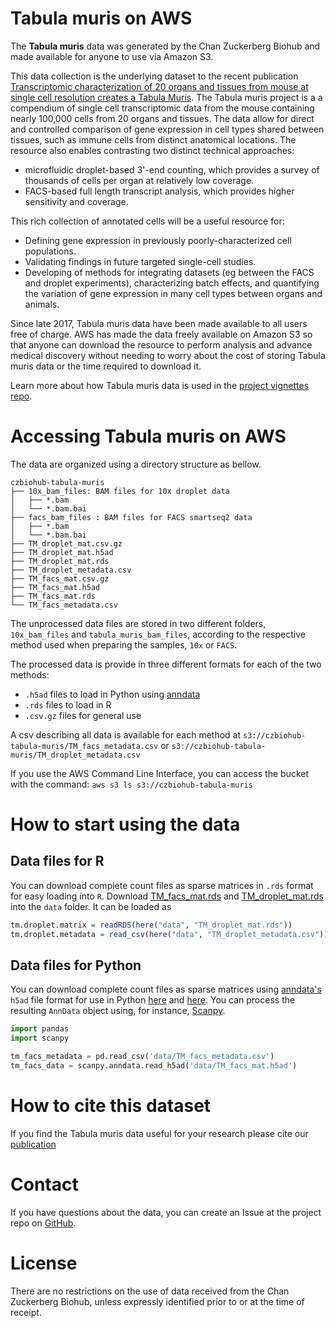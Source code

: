 # Tabula muris on AWS
The **Tabula muris** data was generated by the Chan Zuckerberg Biohub and made available for anyone to use via Amazon S3.

This data collection is the underlying dataset to the recent publication [Transcriptomic characterization of 20 organs and tissues from mouse at single cell resolution creates a Tabula Muris](https://www.nature.com/articles/s41586-018-0590-4). The Tabula muris project is a a compendium of single cell transcriptomic data from the mouse containing nearly 100,000 cells from 20 organs and tissues. The data allow for direct and controlled comparison of gene expression in cell types shared between tissues, such as immune cells from distinct anatomical locations. The resource also enables contrasting two distinct technical approaches:

* microfluidic droplet-based 3'-end counting, which provides a survey of thousands of cells per organ at relatively low coverage.
* FACS-based full length transcript analysis, which provides higher sensitivity and coverage.

This rich collection of annotated cells will be a useful resource for:

* Defining gene expression in previously poorly-characterized cell populations.
* Validating findings in future targeted single-cell studies.
* Developing of methods for integrating datasets (eg between the FACS and droplet experiments), characterizing batch effects, and quantifying the variation of gene expression in many cell types between organs and animals.

Since late 2017, Tabula muris data have been made available to all users free of charge. AWS has made the data freely available on Amazon S3 so that anyone can download the resource to perform analysis and advance medical discovery without needing to worry about the cost of storing Tabula muris data or the time required to download it.

Learn more about how Tabula muris data is used in the [project vignettes repo](https://github.com/czbiohub/tabula-muris-vignettes).

# Accessing Tabula muris on AWS
The data are organized using a directory structure as bellow.

```
czbiohub-tabula-muris
├── 10x_bam_files: BAM files for 10x droplet data
│   ├── *.bam
│   └── *.bam.bai
├── facs_bam_files : BAM files for FACS smartseq2 data
│   ├── *.bam
│   └── *.bam.bai
├── TM_droplet_mat.csv.gz
├── TM_droplet_mat.h5ad
├── TM_droplet_mat.rds
├── TM_droplet_metadata.csv
├── TM_facs_mat.csv.gz
├── TM_facs_mat.h5ad
├── TM_facs_mat.rds
└── TM_facs_metadata.csv
```

The unprocessed data files are stored in two different folders, `10x_bam_files` and `tabula_muris_bam_files`, according to the respective method used when preparing the samples, `10x` or `FACS`.

The processed data is provide in three different formats for each of the two methods:
* `.h5ad` files to load in Python using [anndata](https://anndata.readthedocs.io/)
* `.rds` files to load in R
* `.csv.gz` files for general use

A csv describing all data is available for each method at `s3://czbiohub-tabula-muris/TM_facs_metadata.csv` or `s3://czbiohub-tabula-muris/TM_droplet_metadata.csv`

If you use the AWS Command Line Interface, you can access the bucket with the command: `aws s3 ls s3://czbiohub-tabula-muris`

# How to start using the data
## Data files for R

You can download complete count files as sparse matrices in `.rds` format for easy loading into `R`. Download [TM_facs_mat.rds](https://s3.amazonaws.com/czbiohub-tabula-muris/TM_facs_mat.rds) and [TM_droplet_mat.rds](https://s3.amazonaws.com/czbiohub-tabula-muris/TM_droplet_mat.rds) into the `data` folder. It can be loaded as

```R
tm.droplet.matrix = readRDS(here("data", "TM_droplet_mat.rds"))
tm.droplet.metadata = read_csv(here("data", "TM_droplet_metadata.csv"))
```

## Data files for Python

You can download complete count files as sparse matrices using [anndata's](http://anndata.readthedocs.io) `h5ad` file format  for use in Python [here](https://s3.amazonaws.com/czbiohub-tabula-muris/TM_droplet_mat.h5ad) and [here](https://s3.amazonaws.com/czbiohub-tabula-muris/TM_facs_mat.h5ad). You can process the resulting `AnnData` object using, for instance, [Scanpy](http://scanpy.readthedocs.io).

```python
import pandas
import scanpy

tm_facs_metadata = pd.read_csv('data/TM_facs_metadata.csv')
tm_facs_data = scanpy.anndata.read_h5ad('data/TM_facs_mat.h5ad')
```


# How to cite this dataset

If you find the Tabula muris data useful for your research please cite our [publication](https://www.biorxiv.org/content/early/2018/03/29/237446)

# Contact
If you have questions about the data, you can create an Issue at the project repo on [GitHub](https://github.com/czbiohub/tabula-muris).

# License
There are no restrictions on the use of data received from the Chan Zuckerberg Biohub, unless expressly identified prior to or at the time of receipt.
